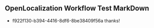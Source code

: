 ## OpenLocalization Workflow Test MarkDown
* f922f130-b394-4416-8df6-8be38409f56a thanks!

<!--HONumber=Oct16_HO4-->


